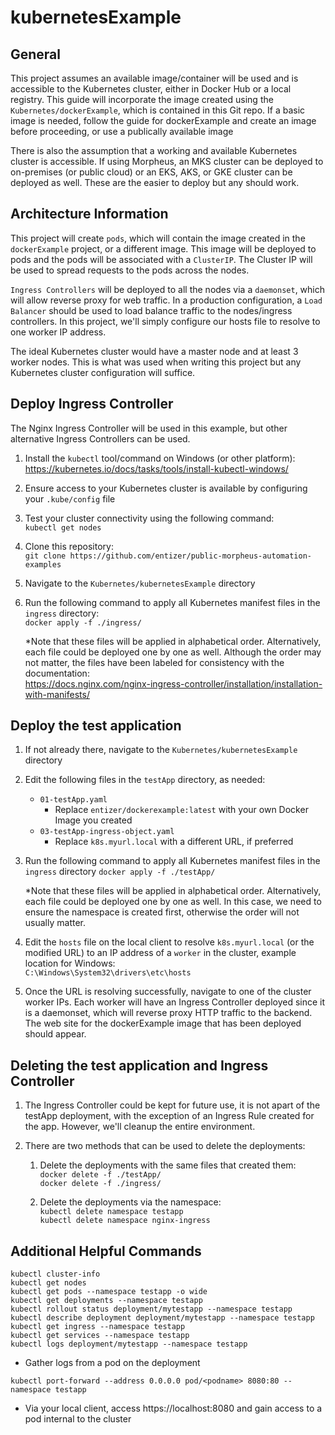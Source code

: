 # kubernetesExample

## General

This project assumes an available image/container will be used and is accessible to the Kubernetes cluster, either in Docker Hub or a local registry.  This guide will incorporate the image created using the `Kubernetes/dockerExample`, which is contained in this Git repo.  If a basic image is needed, follow the guide for dockerExample and create an image before proceeding, or use a publically available image

There is also the assumption that a working and available Kubernetes cluster is accessible.  If using Morpheus, an MKS cluster can be deployed to on-premises (or public cloud) or an EKS, AKS, or GKE cluster can be deployed as well.  These are the easier to deploy but any should work.

## Architecture Information

This project will create `pods`, which will contain the image created in the `dockerExample` project, or a different image.  This image will be deployed to pods and the pods will be associated with a `ClusterIP`.  The Cluster IP will be used to spread requests to the pods across the nodes.

`Ingress Controllers` will be deployed to all the nodes via a `daemonset`, which will allow reverse proxy for web traffic.  In a production configuration, a `Load Balancer` should be used to load balance traffic to the nodes/ingress controllers.  In this project, we'll simply configure our hosts file to resolve to one worker IP address.

The ideal Kubernetes cluster would have a master node and at least 3 worker nodes.  This is what was used when writing this project but any Kubernetes cluster configuration will suffice.

## Deploy Ingress Controller

The Nginx Ingress Controller will be used in this example, but other alternative Ingress Controllers can be used.

1. Install the `kubectl` tool/command on Windows (or other platform):  
   https://kubernetes.io/docs/tasks/tools/install-kubectl-windows/
2. Ensure access to your Kubernetes cluster is available by configuring your `.kube/config` file
3. Test your cluster connectivity using the following command:  
   `kubectl get nodes`
4. Clone this repository:  
   `git clone https://github.com/entizer/public-morpheus-automation-examples`
5. Navigate to the `Kubernetes/kubernetesExample` directory
6. Run the following command to apply all Kubernetes manifest files in the `ingress` directory:  
   `docker apply -f ./ingress/`

   *Note that these files will be applied in alphabetical order.  Alternatively, each file could be deployed one by one as well.  Although the order may not matter, the files have been labeled for consistency with the documentation:  
   https://docs.nginx.com/nginx-ingress-controller/installation/installation-with-manifests/

## Deploy the test application

1. If not already there, navigate to the `Kubernetes/kubernetesExample` directory
2. Edit the following files in the `testApp` directory, as needed:
   
   * `01-testApp.yaml`
      * Replace `entizer/dockerexample:latest` with your own Docker Image you created
   * `03-testApp-ingress-object.yaml`
      * Replace `k8s.myurl.local` with a different URL, if preferred

3. Run the following command to apply all Kubernetes manifest files in the `ingress` directory
   `docker apply -f ./testApp/`

   *Note that these files will be applied in alphabetical order.  Alternatively, each file could be deployed one by one as well.  In this case, we need to ensure the namespace is created first, otherwise the order will not usually matter.

4. Edit the `hosts` file on the local client to resolve `k8s.myurl.local` (or the modified URL) to an IP address of a `worker` in the cluster, example location for Windows:  
   `C:\Windows\System32\drivers\etc\hosts`

5. Once the URL is resolving successfully, navigate to one of the cluster worker IPs.  Each worker will have an Ingress Controller deployed since it is a daemonset, which will reverse proxy HTTP traffic to the backend.  The web site for the dockerExample image that has been deployed should appear.  

## Deleting the test application and Ingress Controller

1. The Ingress Controller could be kept for future use, it is not apart of the testApp deployment, with the exception of an Ingress Rule created for the app.  However, we'll cleanup the entire environment.
   
1. There are two methods that can be used to delete the deployments:
   1. Delete the deployments with the same files that created them:  
     `docker delete -f ./testApp/`  
     `docker delete -f ./ingress/`

   2. Delete the deployments via the namespace:  
     `kubectl delete namespace testapp`  
     `kubectl delete namespace nginx-ingress`

## Additional Helpful Commands

`kubectl cluster-info`  
`kubectl get nodes`  
`kubectl get pods --namespace testapp -o wide`  
`kubectl get deployments --namespace testapp`  
`kubectl rollout status deployment/mytestapp --namespace testapp`  
`kubectl describe deployment deployment/mytestapp --namespace testapp`  
`kubectl get ingress --namespace testapp`  
`kubectl get services --namespace testapp`  
`kubectl logs deployment/mytestapp --namespace testapp`  
* Gather logs from a pod on the deployment  

`kubectl port-forward --address 0.0.0.0 pod/<podname> 8080:80 --namespace testapp`  
* Via your local client, access https://localhost:8080 and gain access to a pod internal to the cluster